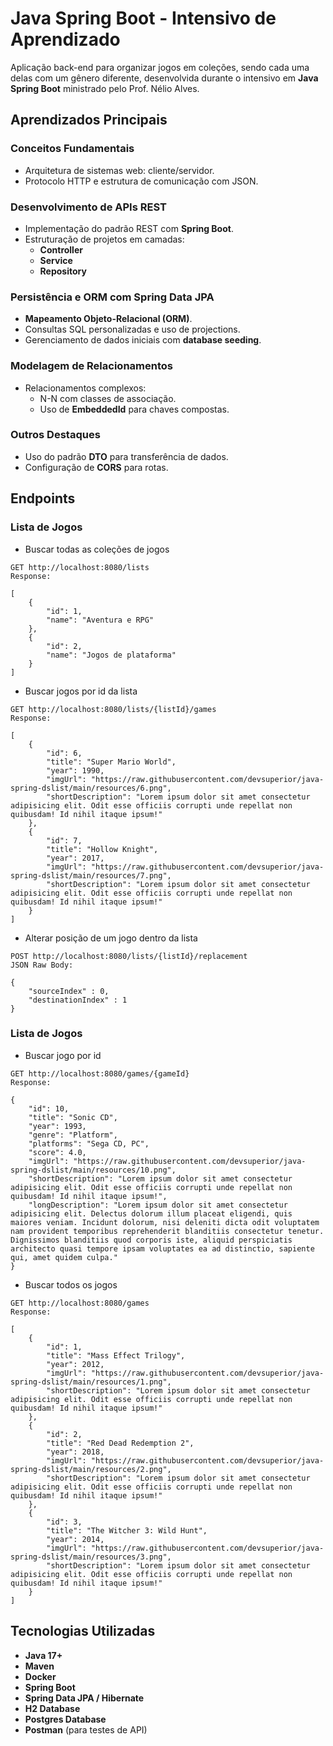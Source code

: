 # Java Spring Boot - Intensivo de Aprendizado 

Aplicação back-end para organizar jogos em coleções, sendo cada uma delas com um gênero diferente, desenvolvida durante o intensivo em **Java Spring Boot** ministrado pelo Prof. Nélio Alves.

## Aprendizados Principais  

### **Conceitos Fundamentais**  
- Arquitetura de sistemas web: cliente/servidor.  
- Protocolo HTTP e estrutura de comunicação com JSON.  

### **Desenvolvimento de APIs REST**  
- Implementação do padrão REST com **Spring Boot**.  
- Estruturação de projetos em camadas:  
  - **Controller**  
  - **Service**  
  - **Repository**  

### **Persistência e ORM com Spring Data JPA**  
- **Mapeamento Objeto-Relacional (ORM)**.  
- Consultas SQL personalizadas e uso de projections.  
- Gerenciamento de dados iniciais com **database seeding**.  

### **Modelagem de Relacionamentos**  
- Relacionamentos complexos:  
  - N-N com classes de associação.  
  - Uso de **EmbeddedId** para chaves compostas.  

### **Outros Destaques**  
- Uso do padrão **DTO** para transferência de dados.  
- Configuração de **CORS** para rotas.

## Endpoints

### Lista de Jogos

- Buscar todas as coleções de jogos
```
GET http://localhost:8080/lists
Response:

[
    {
        "id": 1,
        "name": "Aventura e RPG"
    },
    {
        "id": 2,
        "name": "Jogos de plataforma"
    }
]

```

- Buscar jogos por id da lista
```
GET http://localhost:8080/lists/{listId}/games
Response:

[
    {
        "id": 6,
        "title": "Super Mario World",
        "year": 1990,
        "imgUrl": "https://raw.githubusercontent.com/devsuperior/java-spring-dslist/main/resources/6.png",
        "shortDescription": "Lorem ipsum dolor sit amet consectetur adipisicing elit. Odit esse officiis corrupti unde repellat non quibusdam! Id nihil itaque ipsum!"
    },
    {
        "id": 7,
        "title": "Hollow Knight",
        "year": 2017,
        "imgUrl": "https://raw.githubusercontent.com/devsuperior/java-spring-dslist/main/resources/7.png",
        "shortDescription": "Lorem ipsum dolor sit amet consectetur adipisicing elit. Odit esse officiis corrupti unde repellat non quibusdam! Id nihil itaque ipsum!"
    }
]
```

- Alterar posição de um jogo dentro da lista
```
POST http://localhost:8080/lists/{listId}/replacement
JSON Raw Body:

{
    "sourceIndex" : 0,
    "destinationIndex" : 1
}
```

### Lista de Jogos

- Buscar jogo por id
```
GET http://localhost:8080/games/{gameId}
Response:

{
    "id": 10,
    "title": "Sonic CD",
    "year": 1993,
    "genre": "Platform",
    "platforms": "Sega CD, PC",
    "score": 4.0,
    "imgUrl": "https://raw.githubusercontent.com/devsuperior/java-spring-dslist/main/resources/10.png",
    "shortDescription": "Lorem ipsum dolor sit amet consectetur adipisicing elit. Odit esse officiis corrupti unde repellat non quibusdam! Id nihil itaque ipsum!",
    "longDescription": "Lorem ipsum dolor sit amet consectetur adipisicing elit. Delectus dolorum illum placeat eligendi, quis maiores veniam. Incidunt dolorum, nisi deleniti dicta odit voluptatem nam provident temporibus reprehenderit blanditiis consectetur tenetur. Dignissimos blanditiis quod corporis iste, aliquid perspiciatis architecto quasi tempore ipsam voluptates ea ad distinctio, sapiente qui, amet quidem culpa."
}
```

- Buscar todos os jogos
```
GET http://localhost:8080/games
Response:

[
    {
        "id": 1,
        "title": "Mass Effect Trilogy",
        "year": 2012,
        "imgUrl": "https://raw.githubusercontent.com/devsuperior/java-spring-dslist/main/resources/1.png",
        "shortDescription": "Lorem ipsum dolor sit amet consectetur adipisicing elit. Odit esse officiis corrupti unde repellat non quibusdam! Id nihil itaque ipsum!"
    },
    {
        "id": 2,
        "title": "Red Dead Redemption 2",
        "year": 2018,
        "imgUrl": "https://raw.githubusercontent.com/devsuperior/java-spring-dslist/main/resources/2.png",
        "shortDescription": "Lorem ipsum dolor sit amet consectetur adipisicing elit. Odit esse officiis corrupti unde repellat non quibusdam! Id nihil itaque ipsum!"
    },
    {
        "id": 3,
        "title": "The Witcher 3: Wild Hunt",
        "year": 2014,
        "imgUrl": "https://raw.githubusercontent.com/devsuperior/java-spring-dslist/main/resources/3.png",
        "shortDescription": "Lorem ipsum dolor sit amet consectetur adipisicing elit. Odit esse officiis corrupti unde repellat non quibusdam! Id nihil itaque ipsum!"
    }
]
```

## Tecnologias Utilizadas  
- **Java 17+**
- **Maven**
- **Docker**
- **Spring Boot**  
- **Spring Data JPA / Hibernate**  
- **H2 Database**
- **Postgres Database**  
- **Postman** (para testes de API)
